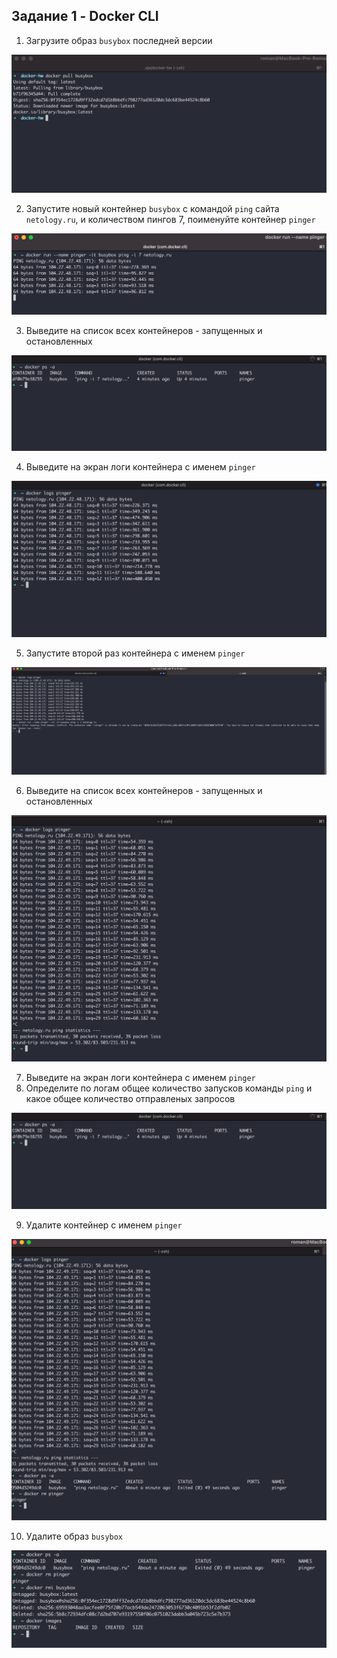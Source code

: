 ## Задание 1 - Docker CLI
1. Загрузите образ `busybox` последней версии

![install_busybox](screens/01_install_busybox.png "Загрузка образа busybox")


2. Запустите новый контейнер `busybox` с командой `ping` сайта `netology.ru`, и количеством пингов 7, поименуйте контейнер `pinger`

![run_busybox](screens/02_run_busybox.png "запуск контейнера")

3. Выведите на список всех контейнеров - запущенных и остановленных

![show_containers](screens/03_show_containers.png "показ всех контейнера")

4. Выведите на экран логи контейнера с именем `pinger`

![logs](screens/04_logs_pinger.png "логи")

5. Запустите второй раз контейнера с именем `pinger`

![run_pinger](screens/05_run_pinger_2.png "запуск контейнера")

6. Выведите на список всех контейнеров - запущенных и остановленных

![containers_list](screens/06_pinger_logs_statistic.png "показ всех контейнероа")

7. Выведите на экран логи контейнера с именем `pinger`
8. Определите по логам общее количество запусков команды `ping` и какое общее количество отправленых запросов

![logs](screens/07-08_show_containers.png "логи и подсчет")

9. Удалите контейнер с именем `pinger`

![rm_pinger](screens/09_rm_pinger.png "удаление контейнера pinger")

10. Удалите образ `busybox`

![rmi_busybox](screens/10_rmi_busybox.png "удаление образа busybox")
